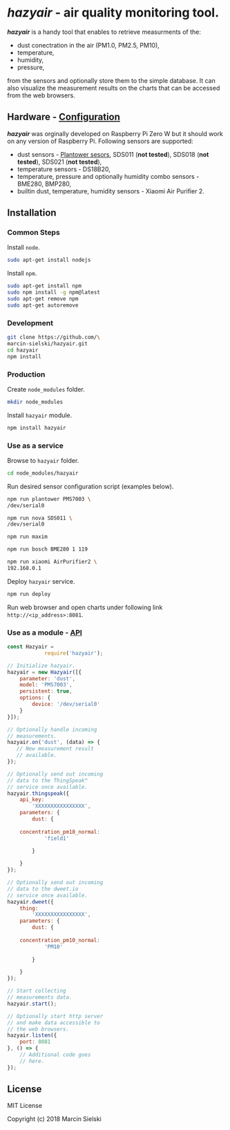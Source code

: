 # __*hazyair*__ - air quality monitoring tool. 

__*hazyair*__ is a handy tool that enables to retrieve measurments of the:
* dust conectration in the air (PM1.0, PM2.5, PM10),
* temperature,
* humidity,
* pressure,

from the sensors and optionally store them to the simple database. It can also visualize the measurement results on the
charts that can be accessed from the web browsers.

## Hardware - [Configuration](https://github.com/marcin-sielski/hazyair/wiki)

__*hazyair*__ was orginally developed on Raspberry Pi Zero W but it should work on any version of Raspberry Pi.
Following sensors are supported:
* dust sensors - [Plantower sesors](https://github.com/perfectworks/node-plantower#supported-device-models),
SDS011 (__not tested__), SDS018 (__not tested__), SDS021 (__not tested__),
* temperature sensors - DS18B20,
* temperature, pressure and optionally humidity combo sensors - BME280, BMP280,
* builtin dust, temperature, humidity sensors - Xiaomi Air Purifier 2.

## Installation

### Common Steps

Install `node`.

```bash
sudo apt-get install nodejs
```

Install `npm`.

```bash
sudo apt-get install npm
sudo npm install -g npm@latest
sudo apt-get remove npm
sudo apt-get autoremove
```

### Development

```bash
git clone https://github.com/\
marcin-sielski/hazyair.git
cd hazyair
npm install
```

### Production 

Create `node_modules` folder.

```bash
mkdir node_modules
```

Install `hazyair` module.

```bash
npm install hazyair
```

### Use as a service

Browse to `hazyair` folder.

```bash
cd node_modules/hazyair
```

Run desired sensor configuration script (examples below).

```bash
npm run plantower PMS7003 \
/dev/serial0

npm run nova SDS011 \
/dev/serial0

npm run maxim

npm run bosch BME280 1 119

npm run xiaomi AirPurifier2 \
192.168.0.1
```

Deploy `hazyair` service.

```bash
npm run deploy
```

Run web browser and open charts under following link ```http://<ip_address>:8081```.

### Use as a module - [API](https://github.com/marcin-sielski/hazyair/wiki/API)


```javascript
const Hazyair =
            require('hazyair');

// Initialize hazyair.
hazyair = new Hazyair([{    
    parameter: 'dust',
    model: 'PMS7003',
    persistent: true,
    options: {
        device: '/dev/serial0'
    }
}]);

// Optionally handle incoming
// measurements.
hazyair.on('dust', (data) => {
   // New measurement result
   // available.
});

// Optionally send out incoming
// data to the ThingSpeak™
// service once available.
hazyair.thingspeak({ 
    api_key:
        'XXXXXXXXXXXXXXXX',
    parameters: {
        dust: {
    
    concentration_pm10_normal:
            'field1'
        
        }

    }
});

// Optionally send out incoming
// data to the dweet.io
// service once available.
hazyair.dweet({ 
    thing:
        'XXXXXXXXXXXXXXXX',
    parameters: {
        dust: {
    
    concentration_pm10_normal:
            'PM10'
        
        }

    }
});

// Start collecting
// measurements data.
hazyair.start();

// Optionally start http server
// and make data accessible to
// the web browsers.
hazyair.listen({
    port: 8081
}, () => {
    // Additional code goes
    // here.
});
```

## License

MIT License

Copyright (c) 2018 Marcin Sielski
